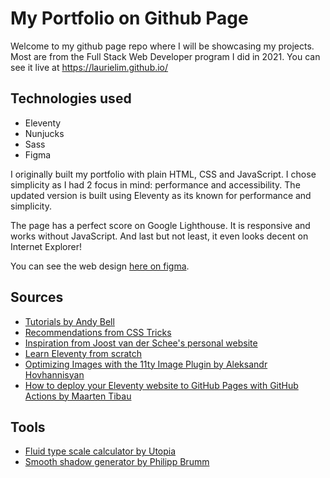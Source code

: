 # My Portfolio on Github Page

Welcome to my github page repo where I will be showcasing my projects. Most are from the Full Stack Web Developer program I did in 2021. You can see it live at https://laurielim.github.io/

## Technologies used

- Eleventy
- Nunjucks
- Sass
- Figma

I originally built my portfolio with plain HTML, CSS and JavaScript. I chose simplicity as I had 2 focus in mind: performance and accessibility. The updated version is built using Eleventy as its known for performance and simplicity.

The page has a perfect score on Google Lighthouse. It is responsive and works without JavaScript. And last but not least, it even looks decent on Internet Explorer!

You can see the web design [here on figma](https://www.figma.com/file/gMQCgsHCOB4aOTKfUYTw2s/my-portfolio?node-id=0%3A1).

## Sources

- [Tutorials by Andy Bell](https://piccalil.li/tutorials)
- [Recommendations from CSS Tricks](https://css-tricks.com)
- [Inspiration from Joost van der Schee's personal website](https://www.usecue.com/)
- [Learn Eleventy from scratch](https://learneleventyfromscratch.com)
- [Optimizing Images with the 11ty Image Plugin by Aleksandr Hovhannisyan](https://www.aleksandrhovhannisyan.com/blog/eleventy-image-plugin/)
- [How to deploy your Eleventy website to GitHub Pages with GitHub Actions by Maarten Tibau](https://maarten.be/blog/20220730/how-to-deploy-your-eleventy-website-to-github-pages-with-github-actions/)

## Tools

- [Fluid type scale calculator by Utopia](https://www.aleksandrhovhannisyan.com/blog/eleventy-image-plugin/)
- [Smooth shadow generator by Philipp Brumm](https://shadows.brumm.af)